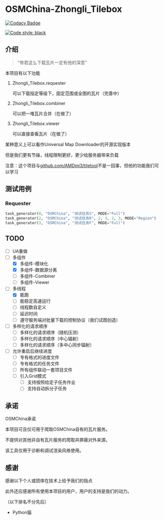 # OSMChina-Zhongli_Tilebox

[![Codacy Badge](https://app.codacy.com/project/badge/Grade/09550a3454354189bd3963a89dd0a422)](https://www.codacy.com/gh/OSMChina/OSMChina-Zhongli_Tilebox/dashboard?utm_source=github.com&amp;utm_medium=referral&amp;utm_content=OSMChina/OSMChina-Zhongli_Tilebox&amp;utm_campaign=Badge_Grade)
<!-- ![FOSSA Status] -->
[![Code style: black](https://img.shields.io/badge/code%20style-black-000000.svg)](https://github.com/psf/black)
<!-- ![BLACK PYTHON STYLE] -->

## 介绍

>
>“帝君这么下载瓦片一定有他的深意”

本项目有以下功能

1. Zhongli_Tilebox.requester

   可以下载指定等级下，固定范围或全图的瓦片（完善中）

2. Zhongli_Tilebox.combiner

   可以把一堆瓦片合并（在做了）

3. Zhongli_Tilebox.viewer

   可以直接查看瓦片（在做了）

某种意义上可以看作Universal Map Downloader的开源实现版本

但是我们更有节操，线程限制更好，更少给服务器带来负载

注意：这个项目与[github.com/AMDmi3/tiletool](https://wiki.openstreetmap.org/wiki/Tiletool)不是一回事，但他的功能我们可以学习

## 测试用例

### Requester

```python
task_generator(0, "OSMChina", "测试任务S", MODE="Full")
task_generator(2, "OSMChina", "测试任务R", 2, 3, 2, 3, MODE="Region")
task_generator(3, "OSMChina", "测试任务F", MODE="Full")
```

## TODO

- [ ] UA重做
- [ ] 多组件
    - [x] 多组件-模块化
    - [x] 多组件-数据源分离
    - [ ] 多组件-Combiner
    - [ ] 多组件-Viewer
- [ ] 多线程
    - [x] 能跑
    - [ ] 能稳定高速运行
    - [ ] 线程数自定义
    - [ ] 延迟时间
    - [ ] 遵守服务端对批量下载的控制协议（我们试图创造）
- [ ] 多样化的请求顺序
    - [ ] 多样化的请求顺序（随机压测）
    - [ ] 多样化的请求顺序（中心辐射）
    - [ ] 多样化的请求顺序（多中心同步辐射）
- [ ] 允许重启后继续进度
    - [ ] 专有格式的进度文件
    - [ ] 专有格式的任务文件
    - [ ] 所有组件联动一套项目文件
    - [ ] 引入Grid模式
        - [ ] 支持按照给定子任务作业
        - [ ] 支持自动拆分子任务

## 承诺

OSMChina承诺

本项目可且仅可用于爬取OSMChina自有的瓦片服务。

不提供对其他非自有瓦片服务的爬取并屏蔽对外来源。

该工具仅用于诊断和调试渲染风格使用。


## 感谢

感谢以下个人或团体在技术上给予我们的指点

此外还应感谢所有使用本项目的用户，用户的支持是我们的动力。

（以下排名不分先后）

+ Python猫
